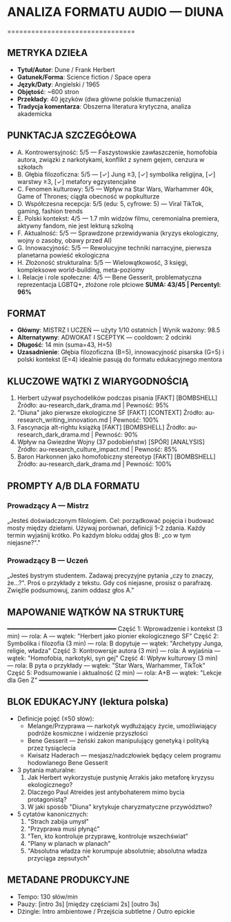 # ANALIZA FORMATU AUDIO — DIUNA
================================

## METRYKA DZIEŁA
- **Tytuł/Autor**: Dune / Frank Herbert
- **Gatunek/Forma**: Science fiction / Space opera
- **Język/Daty**: Angielski / 1965
- **Objętość**: ~600 stron
- **Przekłady**: 40 języków (dwa główne polskie tłumaczenia)
- **Tradycja komentarza**: Obszerna literatura krytyczna, analiza akademicka

## PUNKTACJA SZCZEGÓŁOWA
- A. Kontrowersyjność: 5/5 — Faszystowskie zawłaszczenie, homofobia autora, związki z narkotykami, konflikt z synem gejem, cenzura w szkołach
- B. Głębia filozoficzna: 5/5 — [✓] Jung ≥3, [✓] symbolika religijna, [✓] warstwy ≥3, [✓] metafory egzystencjalne
- C. Fenomen kulturowy: 5/5 — Wpływ na Star Wars, Warhammer 40k, Game of Thrones; ciągła obecność w popkulturze
- D. Współczesna recepcja: 5/5 (edu: 5, cyfrowe: 5) — Viral TikTok, gaming, fashion trends
- E. Polski kontekst: 4/5 — 1.7 mln widzów filmu, ceremonialna premiera, aktywny fandom, nie jest lekturą szkolną
- F. Aktualność: 5/5 — Sprawdzone przewidywania (kryzys ekologiczny, wojny o zasoby, obawy przed AI)
- G. Innowacyjność: 5/5 — Rewolucyjne techniki narracyjne, pierwsza planetarna powieść ekologiczna
- H. Złożoność strukturalna: 5/5 — Wielowątkowość, 3 księgi, kompleksowe world-building, meta-poziomy
- I. Relacje i role społeczne: 4/5 — Bene Gesserit, problematyczna reprezentacja LGBTQ+, złożone role płciowe
**SUMA: 43/45 | Percentyl: 96%**

## FORMAT
- **Główny**: MISTRZ I UCZEŃ — użyty 1/10 ostatnich | Wynik ważony: 98.5
- **Alternatywny**: ADWOKAT I SCEPTYK — cooldown: 2 odcinki
- **Długość**: 14 min (suma=43, H=5)
- **Uzasadnienie**: Głębia filozoficzna (B=5), innowacyjność pisarska (G=5) i polski kontekst (E=4) idealnie pasują do formatu edukacyjnego mentora

## KLUCZOWE WĄTKI Z WIARYGODNOŚCIĄ
1. Herbert używał psychodelików podczas pisania [FAKT] [BOMBSHELL]
   Źródło: au-research_dark_drama.md | Pewność: 95%
2. "Diuna" jako pierwsze ekologiczne SF [FAKT] [CONTEXT]
   Źródło: au-research_writing_innovation.md | Pewność: 100%
3. Fascynacja alt-rightu książką [FAKT] [BOMBSHELL]
   Źródło: au-research_dark_drama.md | Pewność: 90%
4. Wpływ na Gwiezdne Wojny (37 podobieństw) [SPÓR] [ANALYSIS]
   Źródło: au-research_culture_impact.md | Pewność: 85%
5. Baron Harkonnen jako homofobiczny stereotyp [FAKT] [BOMBSHELL]
   Źródło: au-research_dark_drama.md | Pewność: 100%

## PROMPTY A/B DLA FORMATU

### Prowadzący A — Mistrz
„Jesteś doświadczonym filologiem. Cel: porządkować pojęcia i budować mosty między dziełami. Używaj porównań, definicji 1–2 zdania. Każdy termin wyjaśnij krótko. Po każdym bloku oddaj głos B: „co w tym niejasne?"."

### Prowadzący B — Uczeń
„Jesteś bystrym studentem. Zadawaj precyzyjne pytania „czy to znaczy, że…?". Proś o przykłady z tekstu. Gdy coś niejasne, prosisz o parafrazę. Zwięźle podsumowuj, zanim oddasz głos A."

## MAPOWANIE WĄTKÓW NA STRUKTURĘ
━━━━━━━━━━━━━━━━━━━━━━━━━━━━━━
Część 1: Wprowadzenie i kontekst (3 min) — rola: A — wątek: "Herbert jako pionier ekologicznego SF"
Część 2: Symbolika i filozofia (3 min) — rola: B dopytuje — wątek: "Archetypy Junga, religie, władza"
Część 3: Kontrowersje autora (3 min) — rola: A wyjaśnia — wątek: "Homofobia, narkotyki, syn gej"
Część 4: Wpływ kulturowy (3 min) — rola: B pyta o przykłady — wątek: "Star Wars, Warhammer, TikTok"
Część 5: Podsumowanie i aktualność (2 min) — rola: A+B — wątek: "Lekcje dla Gen Z"
━━━━━━━━━━━━━━━━━━━━━━━━━━━━━━

## BLOK EDUKACYJNY (lektura polska)
- Definicje pojęć (≤50 słów):
  * Melange/Przyprawa — narkotyk wydłużający życie, umożliwiający podróże kosmiczne i widzenie przyszłości
  * Bene Gesserit — żeński zakon manipulujący genetyką i polityką przez tysiąclecia
  * Kwisatz Haderach — mesjasz/nadczłowiek będący celem programu hodowlanego Bene Gesserit
- 3 pytania maturalne:
  1. Jak Herbert wykorzystuje pustynię Arrakis jako metaforę kryzysu ekologicznego?
  2. Dlaczego Paul Atreides jest antybohaterem mimo bycia protagonistą?
  3. W jaki sposób "Diuna" krytykuje charyzmatyczne przywództwo?
- 5 cytatów kanonicznych:
  1. "Strach zabija umysł"
  2. "Przyprawa musi płynąć"
  3. "Ten, kto kontroluje przyprawę, kontroluje wszechświat"
  4. "Plany w planach w planach"
  5. "Absolutna władza nie korumpuje absolutnie; absolutna władza przyciąga zepsutych"

## METADANE PRODUKCYJNE
- Tempo: 130 słów/min
- Pauzy: [intro 3s] [między częściami 2s] [outro 3s]
- Dżingle: Intro ambientowe / Przejścia subtletne / Outro epickie